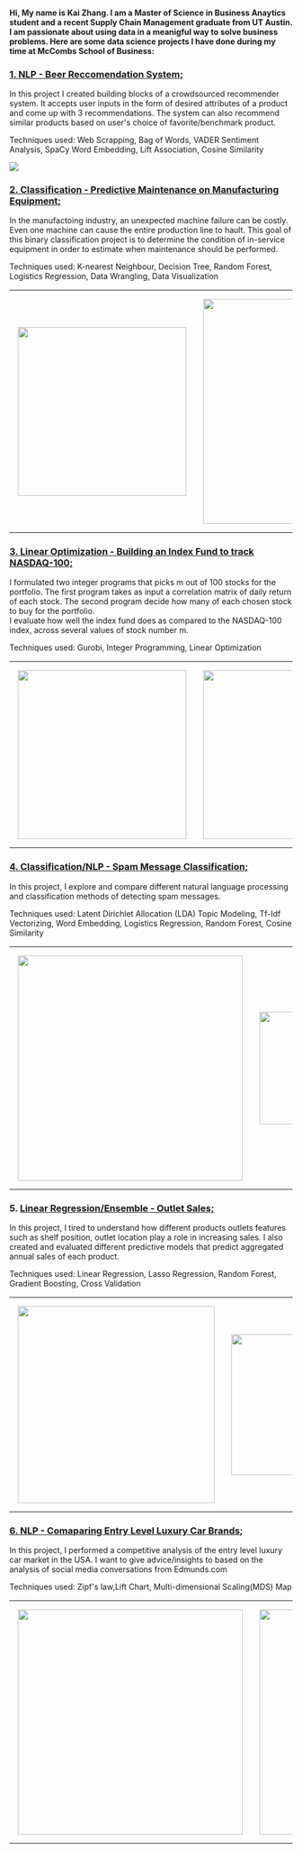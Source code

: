 
#### Hi, My name is Kai Zhang. I am a Master of Science in Business Anaytics student and a recent Supply Chain Management graduate from UT Austin. I am passionate about using data in a meanigful way to solve business problems. Here are some data science projects I have done during my time at McCombs School of Business:


### [1. NLP - Beer Reccomendation System;](https://github.com/kaiczhang/Data-Science-Portfolio/blob/main/Beer%20Recommendation%20System.ipynb)
In this project I created building blocks of a crowdsourced recommender system. It accepts user inputs in the form of desired attributes of a product and come up with 3 recommendations. The system can also recommend similar products based on user's choice of favorite/benchmark product.

Techniques used: Web Scrapping, Bag of Words, VADER Sentiment Analysis, SpaCy Word Embedding, Lift Association, Cosine Similarity

![](https://github.com/kaiczhang/Kai-Data-Science-Portfolio/blob/main/Images/Beer1.png)


### [2. Classification - Predictive Maintenance on Manufacturing Equipment;](https://github.com/kaiczhang/Data-Science-Portfolio/blob/main/Predictive%20Maintenance%20on%20Manufacturing%20Equipment.ipynb)
In the manufactoing industry, an unexpected machine failure can be costly. Even one machine can cause the entire production line to hault. This goal of this binary classification project is to determine the condition of in-service equipment in order to estimate when maintenance should be performed.

Techniques used: K-nearest Neighbour, Decision Tree, Random Forest, Logistics Regression, Data Wrangling, Data Visualization

<div id="image-table">
    <table>
	    <tr>
    	    <td style="padding:15px">
        	    <img src="https://github.com/kaiczhang/Kai-Data-Science-Portfolio/blob/main/Images/Machine1.png" width="300"/>
      	    </td>
            <td style="padding:15px">
            	<img src="https://github.com/kaiczhang/Kai-Data-Science-Portfolio/blob/main/Images/Machine2.png" width="400"/>
            </td>
        </tr>
    </table>
</div>



### [3. Linear Optimization - Building an Index Fund to track NASDAQ-100;](https://github.com/kaiczhang/Data-Science-Portfolio/blob/main/Index%20Fund%20Selection.ipynb)
I formulated two integer programs that picks m out of 100 stocks for the portfolio. The first program takes as input a correlation matrix of daily return of each stock. The second program decide how many of each chosen stock to buy for the portfolio.<br />
I evaluate how well the index fund does as compared to the NASDAQ-100 index, across several values of stock number m.

Techniques used: Gurobi, Integer Programming, Linear Optimization


<div id="image-table">
    <table>
	    <tr>
    	    <td style="padding:15px">
        	    <img src="https://github.com/kaiczhang/Kai-Data-Science-Portfolio/blob/main/Images/Stock1.png" width="300"/>
      	    </td>
            <td style="padding:15px">
            	<img src="https://github.com/kaiczhang/Kai-Data-Science-Portfolio/blob/main/Images/Stock2.png" width="300"/>
            </td>
        </tr>
    </table>
</div>



### [4. Classification/NLP - Spam Message Classification;](https://github.com/kaiczhang/Data-Science-Portfolio/blob/main/SpamProject.ipynb)
In this project, I explore and compare different natural language processing and classification methods of detecting spam messages.

Techniques used: Latent Dirichlet Allocation (LDA) Topic Modeling, Tf-Idf Vectorizing, Word Embedding, Logistics Regression, Random Forest, Cosine Similarity

<div id="image-table">
    <table>
	    <tr>
    	    <td style="padding:15px">
        	    <img src="https://github.com/kaiczhang/Kai-Data-Science-Portfolio/blob/main/Images/Spam1.png" width="400"/>
      	    </td>
            <td style="padding:15px">
            	<img src="https://github.com/kaiczhang/Kai-Data-Science-Portfolio/blob/main/Images/Spam2.png" width="200"/>
            </td>
        </tr>
    </table>
</div>




### 5. [Linear Regression/Ensemble - Outlet Sales;](https://github.com/kaiczhang/Kai-Data-Science-Portfolio/blob/main/Regression-Outlet%20Sales.ipynb)
In this project, I tired to understand how different products outlets features such as shelf position, outlet location play a role in increasing sales.
I also created and evaluated different predictive models that predict aggregated annual sales of each product.

Techniques used: Linear Regression, Lasso Regression, Random Forest, Gradient Boosting, Cross Validation

<div id="image-table">
    <table>
	    <tr>
    	    <td style="padding:15px">
        	    <img src="https://github.com/kaiczhang/Kai-Data-Science-Portfolio/blob/main/Images/Outlet1.png" width="350"/>
      	    </td>
            <td style="padding:15px">
            	<img src="https://github.com/kaiczhang/Kai-Data-Science-Portfolio/blob/main/Images/Outlet2.png" width="250"/>
            </td>
        </tr>
    </table>
</div>


### [6. NLP - Comaparing Entry Level Luxury Car Brands;](https://github.com/kaiczhang/Kai-Data-Science-Portfolio/blob/main/Cars-Copy1.ipynb) 
In this project, I performed a competitive analysis of the entry level luxury car market in the USA. I want to give advice/insights to based on the analysis of social media conversations from Edmunds.com

Techniques used:  Zipf's law,Lift Chart, Multi-dimensional Scaling(MDS) Map

<div id="image-table">
    <table>
	    <tr>
    	    <td style="padding:15px">
        	    <img src="https://github.com/kaiczhang/Kai-Data-Science-Portfolio/blob/main/Images/Car1.png" width="400"/>
      	    </td>
            <td style="padding:15px">
            	<img src="https://github.com/kaiczhang/Kai-Data-Science-Portfolio/blob/main/Images/Car2.png" width="400"/>
            </td>
        </tr>
    </table>
</div>




